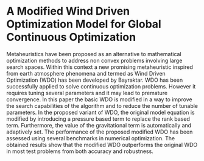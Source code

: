 # A Modified Wind Driven Optimization Model for Global Continuous Optimization
Metaheuristics have been proposed as an alternative to mathematical optimization methods to address non convex problems involving large search spaces. Within this context a new promising metaheuristic inspired from earth atmosphere phenomena and termed as Wind Driven Optimization (WDO) has been developed by Bayraktar. WDO has been successfully applied to solve continuous optimization problems. However it requires tuning several parameters and it may lead to premature convergence. In this paper the basic WDO is modified in a way to improve the search capabilities of the algorithm and to reduce the number of tunable parameters. In the proposed variant of WDO, the original model equation is modified by introducing a pressure based term to replace the rank based term. Furthermore, the value of the gravitational term is automatically and adaptively set. The performance of the proposed modified WDO has been assessed using several benchmarks in numerical optimization. The obtained results show that the modified WDO outperforms the original WDO in most test problems from both accuracy and robustness.
